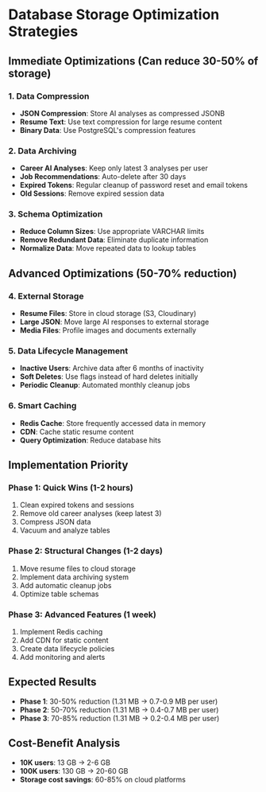 # Database Storage Optimization Strategies

## Immediate Optimizations (Can reduce 30-50% of storage)

### 1. Data Compression
- **JSON Compression**: Store AI analyses as compressed JSONB
- **Resume Text**: Use text compression for large resume content
- **Binary Data**: Use PostgreSQL's compression features

### 2. Data Archiving
- **Career AI Analyses**: Keep only latest 3 analyses per user
- **Job Recommendations**: Auto-delete after 30 days
- **Expired Tokens**: Regular cleanup of password reset and email tokens
- **Old Sessions**: Remove expired session data

### 3. Schema Optimization
- **Reduce Column Sizes**: Use appropriate VARCHAR limits
- **Remove Redundant Data**: Eliminate duplicate information
- **Normalize Data**: Move repeated data to lookup tables

## Advanced Optimizations (50-70% reduction)

### 4. External Storage
- **Resume Files**: Store in cloud storage (S3, Cloudinary)
- **Large JSON**: Move large AI responses to external storage
- **Media Files**: Profile images and documents externally

### 5. Data Lifecycle Management
- **Inactive Users**: Archive data after 6 months of inactivity
- **Soft Deletes**: Use flags instead of hard deletes initially
- **Periodic Cleanup**: Automated monthly cleanup jobs

### 6. Smart Caching
- **Redis Cache**: Store frequently accessed data in memory
- **CDN**: Cache static resume content
- **Query Optimization**: Reduce database hits

## Implementation Priority

### Phase 1: Quick Wins (1-2 hours)
1. Clean expired tokens and sessions
2. Remove old career analyses (keep latest 3)
3. Compress JSON data
4. Vacuum and analyze tables

### Phase 2: Structural Changes (1-2 days)
1. Move resume files to cloud storage
2. Implement data archiving system
3. Add automatic cleanup jobs
4. Optimize table schemas

### Phase 3: Advanced Features (1 week)
1. Implement Redis caching
2. Add CDN for static content
3. Create data lifecycle policies
4. Add monitoring and alerts

## Expected Results
- **Phase 1**: 30-50% reduction (1.31 MB → 0.7-0.9 MB per user)
- **Phase 2**: 50-70% reduction (1.31 MB → 0.4-0.7 MB per user)
- **Phase 3**: 70-85% reduction (1.31 MB → 0.2-0.4 MB per user)

## Cost-Benefit Analysis
- **10K users**: 13 GB → 2-6 GB
- **100K users**: 130 GB → 20-60 GB
- **Storage cost savings**: 60-85% on cloud platforms
